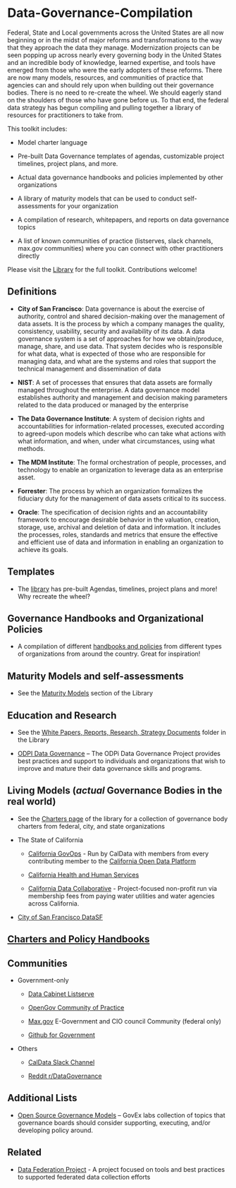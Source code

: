 # Data-Governance-Compilation

Federal, State and Local governments across the United States are all now beginning or in the midst of major reforms and transformations to the way that they approach the data they manage. Modernization projects can be seen popping up across nearly every governing body in the United States and an incredible body of knowledge, learned expertise, and tools have emerged from those who were the early adopters of these reforms.  There are now many models, resources, and communities of practice that agencies can and should rely upon when building out their governance bodies. There is no need to re-create the wheel.  We should eagerly stand on the shoulders of those who have gone before us. To that end, the federal data strategy has begun compiling and pulling together a library of resources for practitioners to take from.  


This toolkit includes:

* Model charter language

* Pre-built Data Governance templates of agendas, customizable project timelines, project plans, and more.

* Actual data governance handbooks and policies implemented by other organizations

* A library of maturity models that can be used to conduct self-assessments  for your organization

* A compilation of research, whitepapers, and reports on data governance topics

* A list of known communities of practice (listserves, slack channels, max.gov communities) where you can connect with other practitioners directly







Please visit the [Library](https://github.com/SuperNerb/Data-Governance-Compilation/tree/master/Library) for the full toolkit.   Contributions welcome!

<!-- lists-start -->

## Definitions

* **City of San Francisco**: Data governance is about the exercise of authority, control and shared decision-making over the management of data assets. It is the process by which a company manages the quality, consistency, usability, security and availability of its data. A data governance system is a set of approaches for how we obtain/produce, manage, share, and use data.  That system decides who is responsible for what data, what is expected of those who are responsible for managing data, and what are the systems and roles that support the technical management and dissemination of data

* **NIST**: A set of processes that ensures that data assets are formally managed throughout the enterprise. A data governance model establishes authority and management and decision making parameters related to the data produced or managed by the enterprise

* **The Data Governance Institute**: A system of decision rights and accountabilities for information-related processes, executed according to agreed-upon models which describe who can take what actions with what information, and when, under what circumstances, using what methods.

* **The MDM Institute**: The formal orchestration of people, processes, and technology to enable an organization to leverage data as an enterprise asset.

* **Forrester**: The process by which an organization formalizes the fiduciary duty for the management of data assets critical to its success.

* **Oracle**: The specification of decision rights and an accountability framework to encourage desirable behavior in the valuation, creation, storage, use, archival and deletion of data and information. It includes the processes, roles, standards and metrics that ensure the effective and efficient use of data and information in enabling an organization to achieve its goals.

## Templates

* The [library](https://github.com/SuperNerb/Data-Governance-Compilation/tree/master/Library/Templates) has pre-built Agendas, timelines, project plans and more!  Why recreate the wheel?

## Governance Handbooks and Organizational Policies

* A compilation of different [handbooks and policies](https://github.com/SuperNerb/Data-Governance-Compilation/tree/master/Library/Governance%20Handbook%20Examples) from different types of organizations from around the country.  Great for inspiration!

## Maturity Models and self-assessments

* See the [Maturity Models](https://github.com/SuperNerb/Data-Governance-Compilation/tree/master/Library/Maturity%20Models) section of the Library

## Education and Research

* See the [White Papers, Reports, Research, Strategy Documents](https://github.com/SuperNerb/Data-Governance-Compilation/tree/master/Library/White%20Papers%2C%20Reports%2C%20Research%2C%20Strategy%20Documents%2C%20and%20guides) folder in the Library

* [ODPI Data Governance](https://github.com/odpi/data-governance) – The ODPi Data Governance Project provides best practices and support to individuals and organizations that wish to improve and mature their data governance skills and programs.

## Living Models (*actual* Governance Bodies in the real world)

* See the [Charters page](https://github.com/SuperNerb/Data-Governance-Compilation/tree/master/Library/Data%20Governance%20Charters) of the library for a collection of governance body charters from federal, city, and state organizations

* The State of California
  * [California GovOps](https://handbook.data.ca.gov/governance/) - Run by CalData with members from every contributing member to the [California Open Data Platform](https://data.ca.gov/)

  * [California Health and Human Services](https://chhsdata.github.io/opendatahandbook/governance/)
 
  * [California Data Collaborative](http://californiadatacollaborative.org/steering-committee/) - Project-focused non-profit run via membership fees from paying water utilities and water agencies across California.

* [City of San Francisco DataSF](https://docs.google.com/document/d/1Rv5uEFlhAikted1CItjsmtbZhTPthTl0YcEDkNScdgI/edit#heading=h.isz0wa5dc802)


## [Charters and Policy Handbooks](https://github.com/SuperNerb/Data-Governance-Compilation/tree/master/Library/Policy%20Handbooks/City%20Examples)


## Communities

* Government-only
  * [Data Cabinet Listserve](https://digital.gov/communities/data-cabinet/)

  * [OpenGov Community of Practice](https://digital.gov/communities/open-government/) 

  * [Max.gov](https://community.max.gov) E-Government and CIO council Community (federal only)

  * [Github for Government](https://government.github.io)

* Others
  * [CalData Slack Channel](https://caldata.slack.com/join/shared_invite/enQtMzQzMjE2MjgzNDA4LWNlYzVhNjQxMWYxMGVmZWFjODI4YzFhOGJhOTEyMjNiMjFiOWEzYTgyMmQxZGRjMzg4NjBjYTViNWYzNzc2ODc)

  * [Reddit r/DataGovernance](https://www.reddit.com/r/datagovernance/)

## Additional Lists

* [Open Source Governance Models](http://labs.centerforgov.org/data-governance/board/) – GovEx labs collection of topics that governance boards should consider supporting, executing, and/or developing policy around.


## Related

* [Data Federation Project](https://github.com/18F/data-federation-project) - A project focused on tools and best practices to supported federated data collection efforts

